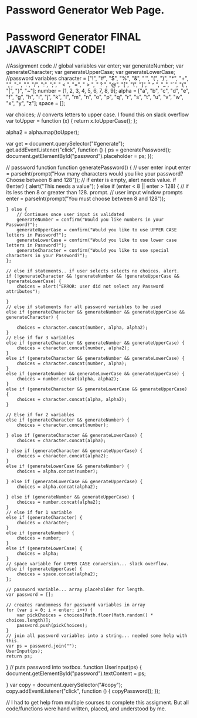 # Password Generator Web Page. 

# Password Generator FINAL JAVASCRIPT CODE!
//Assignment code
// global variables
var enter;
var generateNumber;
var generateCharacter;
var generateUpperCase;
var generateLowerCase;
//password variables
character = ["!", "#", "$", "%", "&", "'", "(", ")", "*", "+", ",", "-", ".", "/", "\:", "\;", " < ", "=", " > ", " ? ", "@", "[", "\\", "]", " ^ ", "_", "`", "{", "|", "}", "~"];
number = [1, 2, 3, 4, 5, 6, 7, 8, 9];
alpha = ["a", "b", "c", "d", "e", "f", "g", "h", "i", "j", "k", "l", "m", "n", "o", "p", "q", "r", "s", "t", "u", "v", "w", "x", "y", "z"];
space = [];

var choices;
// converts letters to upper case. I found this on slack overflow
var toUpper = function (x) {
    return x.toUpperCase();
};

alpha2 = alpha.map(toUpper);

var get = document.querySelector("#generate");
get.addEventListener("click", function () {
    ps = generatePassword();
    document.getElementById("password").placeholder = ps;
});



// password function
function generatePassword() {
    // user enter input
    enter = parseInt(prompt("How many characters would you like your password? Choose between 8 and 128"));
    // if enter is empty, alert needs value.
    if (!enter) {
        alert("This needs a value");
    } else if (enter < 8 || enter > 128) {
        // if its less then 8 or greater than 128. prompt. 
        // user imput window prompts
        enter = parseInt(prompt("You must choose between 8 and 128"));

    } else {
        // Continues once user input is validated
        generateNumber = confirm("Would you like numbers in your Password?");
        generateUpperCase = confirm("Would you like to use UPPER CASE letters in Password?");
        generateLowerCase = confirm("Would you like to use lower case letters in Password?");
        generateCharacter = confirm("Would you like to use special characters in your Password?");
    };

    // else if statements.. if user selects selects no choices. alert. 
    if (!generateCharacter && !generateNumber && !generateUpperCase && !generateLowerCase) {
        choices = alert("ERROR: user did not select any Password attributes");

    }
    // else if statements for all password variables to be used
    else if (generateCharacter && generateNumber && generateUpperCase && generateCharacter) {

        choices = character.concat(number, alpha, alpha2);
    }
    // Else if for 3 variables
    else if (generateCharacter && generateNumber && generateUpperCase) {
        choices = character.concat(number, alpha2);
    }
    else if (generateCharacter && generateNumber && generateLowerCase) {
        choices = character.concat(number, alpha);
    }
    else if (generateNumber && generateLowerCase && generateUpperCase) {
        choices = number.concat(alpha, alpha2);
    }
    else if (generateCharacter && generateLowerCase && generateUpperCase) {
        choices = character.concat(alpha, alpha2);
    }
    
    // Else if for 2 variables
    else if (generateCharacter && generateNumber) {
        choices = character.concat(number);

    } else if (generateCharacter && generateLowerCase) {
        choices = character.concat(alpha);

    } else if (generateCharacter && generateUpperCase) {
        choices = character.concat(alpha2);
    }
    else if (generateLowerCase && generateNumber) {
        choices = alpha.concat(number);

    } else if (generateLowerCase && generateUpperCase) {
        choices = alpha.concat(alpha2);

    } else if (generateNumber && generateUpperCase) {
        choices = number.concat(alpha2);
    }
    // else if for 1 variable
    else if (generateCharacter) {
        choices = character;
    }
    else if (generateNumber) {
        choices = number;
    }
    else if (generateLowerCase) {
        choices = alpha;
    }
    // space variable for UPPER CASE conversion... slack overflow. 
    else if (generateUpperCase) {
        choices = space.concat(alpha2);
    };

    // password variable... array placeholder for length. 
    var password = [];

    // creates randomness for password variables in array
    for (var i = 0; i < enter; i++) {
        var pickChoices = choices[Math.floor(Math.random() * choices.length)];
        password.push(pickChoices);
    }
    // join all password variables into a string... needed some help with this. 
    var ps = password.join("");
    UserInput(ps);
    return ps;
}
// puts password into textbox.
function UserInput(ps) {
    document.getElementById("password").textContent = ps;

}
var copy = document.querySelector("#copy");
copy.addEventListener("click", function () {
    copyPassword();
});


// I had to get help from multiple sourses to complete this assigment. But all code/functions were hand written, placed, and understood by me. 
